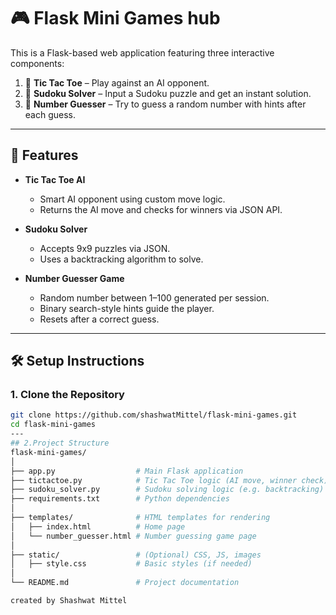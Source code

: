 # 🎮 Flask Mini Games hub

This is a Flask-based web application featuring three interactive components:

1. 🤖 **Tic Tac Toe** – Play against an AI opponent.
2. 🧩 **Sudoku Solver** – Input a Sudoku puzzle and get an instant solution.
3. 🔢 **Number Guesser** – Try to guess a random number with hints after each guess.

---

## 🚀 Features

- **Tic Tac Toe AI**
  - Smart AI opponent using custom move logic.
  - Returns the AI move and checks for winners via JSON API.

- **Sudoku Solver**
  - Accepts 9x9 puzzles via JSON.
  - Uses a backtracking algorithm to solve.

- **Number Guesser Game**
  - Random number between 1–100 generated per session.
  - Binary search-style hints guide the player.
  - Resets after a correct guess.

---

## 🛠️ Setup Instructions

### 1. Clone the Repository
```bash
git clone https://github.com/shashwatMittel/flask-mini-games.git
cd flask-mini-games
---
## 2.Project Structure
flask-mini-games/
│
├── app.py                  # Main Flask application
├── tictactoe.py            # Tic Tac Toe logic (AI move, winner check)
├── sudoku_solver.py        # Sudoku solving logic (e.g. backtracking)
├── requirements.txt        # Python dependencies
│
├── templates/              # HTML templates for rendering
│   ├── index.html          # Home page
│   └── number_guesser.html # Number guessing game page
│
├── static/                 # (Optional) CSS, JS, images
│   ├── style.css           # Basic styles (if needed)
│
└── README.md               # Project documentation

created by Shashwat Mittel
